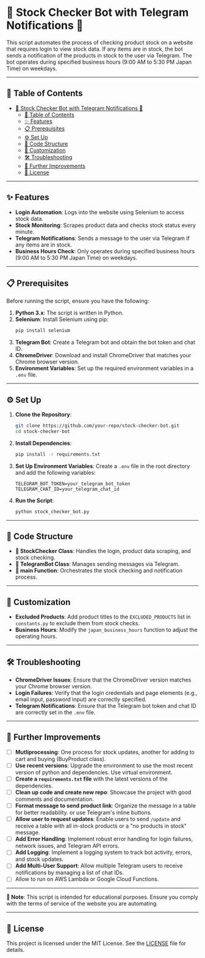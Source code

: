 # 🛒 Stock Checker Bot with Telegram Notifications 🤖

This script automates the process of checking product stock on a website that requires login to view stock data. If any items are in stock, the bot sends a notification of the products in stock to the user via Telegram. The bot operates during specified business hours (9:00 AM to 5:30 PM Japan Time) on weekdays.

---

## 📑 Table of Contents
- [🛒 Stock Checker Bot with Telegram Notifications 🤖](#-stock-checker-bot-with-telegram-notifications-)
  - [📑 Table of Contents](#-table-of-contents)
  - [✨ Features](#-features)
  - [📋 Prerequisites](#-prerequisites)
  - [⚙️ Set Up](#️-set-up)
  - [🧩 Code Structure](#-code-structure)
  - [🎨 Customization](#-customization)
  - [🛠 Troubleshooting](#-troubleshooting)
  - [🚀 Further Improvements](#-further-improvements)
  - [📜 License](#-license)

---

## ✨ Features

- **Login Automation**: Logs into the website using Selenium to access stock data.
- **Stock Monitoring**: Scrapes product data and checks stock status every minute.
- **Telegram Notifications**: Sends a message to the user via Telegram if any items are in stock.
- **Business Hours Check**: Only operates during specified business hours (9:00 AM to 5:30 PM Japan Time) on weekdays.

---

## 📋 Prerequisites

Before running the script, ensure you have the following:

1. **Python 3.x**: The script is written in Python.
2. **Selenium**: Install Selenium using pip:
    ```bash
    pip install selenium 
    ```
3. **Telegram Bot**: Create a Telegram bot and obtain the bot token and chat ID.
4. **ChromeDriver**: Download and install ChromeDriver that matches your Chrome browser version.
5. **Environment Variables**: Set up the required environment variables in a `.env` file.

---

## ⚙️ Set Up

1. **Clone the Repository**:
    ```bash
    git clone https://github.com/your-repo/stock-checker-bot.git
    cd stock-checker-bot
    ```
2. **Install Dependencies**:
    ```bash
    pip install -r requirements.txt
    ```
3. **Set Up Environment Variables**:
    Create a `.env` file in the root directory and add the following variables:
    ```env
    TELEGRAM_BOT_TOKEN=your_telegram_bot_token
    TELEGRAM_CHAT_ID=your_telegram_chat_id
    ```
4. **Run the Script**:
    ```bash
    python stock_checker_bot.py
    ```

---

## 🧩 Code Structure

- **🛒 StockChecker Class**: Handles the login, product data scraping, and stock checking.
- **🤖 TelegramBot Class**: Manages sending messages via Telegram.
- **🔄 main Function**: Orchestrates the stock checking and notification process.

---

## 🎨 Customization

- **Excluded Products**: Add product titles to the `EXCLUDED_PRODUCTS` list in `constants.py` to exclude them from stock checks.
- **Business Hours**: Modify the `japan_business_hours` function to adjust the operating hours.

---

## 🛠 Troubleshooting

- **ChromeDriver Issues**: Ensure that the ChromeDriver version matches your Chrome browser version.
- **Login Failures**: Verify that the login credentials and page elements (e.g., email input, password input) are correctly specified.
- **Telegram Notifications**: Ensure that the Telegram bot token and chat ID are correctly set in the `.env` file.

---

## 🚀 Further Improvements

- [ ] **Mutliprocessing**: One process for stock updates, another for adding to cart and buying (BuyProduct class).
- [ ] **Use recent versions**: Upgrade the environment to use  the most recent version of python and dependencies. Use virtual environment.
- [ ] **Create a `requirements.txt` file** with the latest versions of the dependencies.
- [ ] **Clean up code and create new repo**: Showcase the project with good comments and documentation.
- [ ] **Format message to send product link**: Organize the message in a table for better readability. or use Telegram's inline buttons. 
- [ ] **Allow user to request updates**: Enable users to send `/update` and receive a table with all in-stock products or a "no products in stock" message.
- [ ] **Add Error Handling**: Implement robust error handling for login failures, network issues, and Telegram API errors.
- [ ] **Add Logging**: Implement a logging system to track bot activity, errors, and stock updates.
- [ ] **Add Multi-User Support**: Allow multiple Telegram users to receive notifications by managing a list of chat IDs.
- [ ] Allow to run on AWS Lambda or Google Cloud Functions.

---

**📝 Note**: This script is intended for educational purposes. Ensure you comply with the terms of service of the website you are automating.

---

## 📜 License

This project is licensed under the MIT License. See the [LICENSE](LICENSE) file for details.
